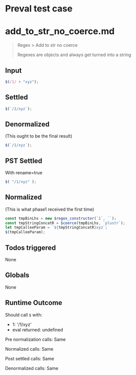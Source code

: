 # Preval test case

# add_to_str_no_coerce.md

> Regex > Add to str no coerce
>
> Regexes are objects and always get turned into a string

## Input

`````js filename=intro
$(/1/ + "xyz");
`````


## Settled


`````js filename=intro
$(`/1/xyz`);
`````


## Denormalized
(This ought to be the final result)

`````js filename=intro
$(`/1/xyz`);
`````


## PST Settled
With rename=true

`````js filename=intro
$( "/1/xyz" );
`````


## Normalized
(This is what phase1 received the first time)

`````js filename=intro
const tmpBinLhs = new $regex_constructor(`1`, ``);
const tmpStringConcatR = $coerce(tmpBinLhs, `plustr`);
let tmpCalleeParam = `${tmpStringConcatR}xyz`;
$(tmpCalleeParam);
`````


## Todos triggered


None


## Globals


None


## Runtime Outcome


Should call `$` with:
 - 1: '/1/xyz'
 - eval returned: undefined

Pre normalization calls: Same

Normalized calls: Same

Post settled calls: Same

Denormalized calls: Same
